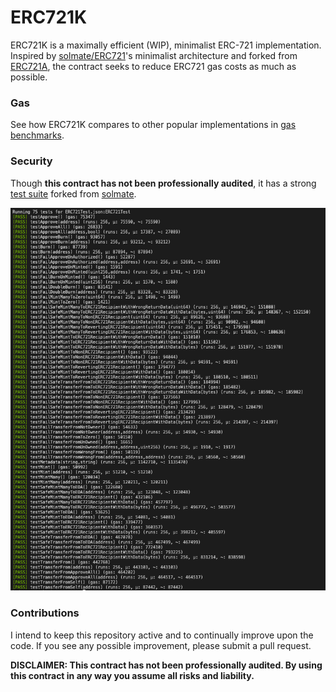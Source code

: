 # ERC721K

ERC721K is a maximally efficient (WIP), minimalist ERC-721 implementation. Inspired by [solmate/ERC721](https://github.com/Rari-Capital/solmate/blob/main/src/tokens/ERC721.sol)'s minimalist architecture and forked from [ERC721A](https://github.com/chiru-labs/ERC721A), the contract seeks to reduce ERC721 gas costs as much as possible.

### Gas

See how ERC721K compares to other popular implementations in [gas benchmarks](https://github.com/alephao/erc721-benchmarks).

### Security

Though **this contract has not been professionally audited**, it has a strong [test suite](https://github.com/kadenzipfel/ERC721K/blob/main/src/test/ERC721K.t.sol) forked from [solmate](https://github.com/Rari-Capital/solmate/blob/main/src/test/ERC721.t.sol).

![tests](tests.png)

### Contributions

I intend to keep this repository active and to continually improve upon the code. If you see any possible improvement, please submit a pull request.

**DISCLAIMER: This contract has not been professionally audited. By using this contract in any way you assume all risks and liability.**
